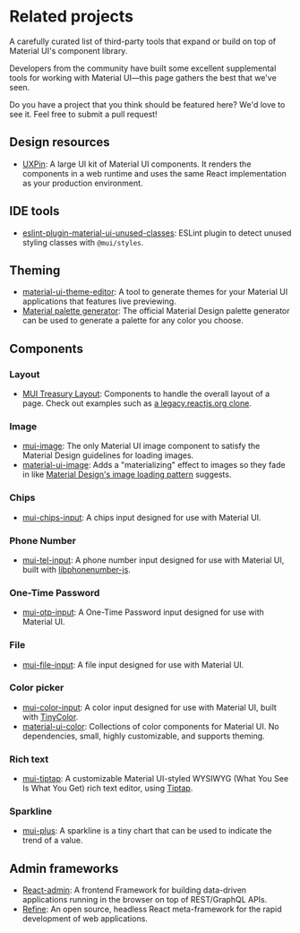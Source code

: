 # Related projects

<p class="description">A carefully curated list of third-party tools that expand or build on top of Material UI's component library.</p>

Developers from the community have built some excellent supplemental tools for working with Material UI—this page gathers the best that we've seen.

Do you have a project that you think should be featured here?
We'd love to see it.
Feel free to submit a pull request!

## Design resources

- [UXPin](https://www.uxpin.com/merge/mui-library): A large UI kit of Material UI components. It renders the components in a web runtime and uses the same React implementation as your production environment.

## IDE tools

- [eslint-plugin-material-ui-unused-classes](https://github.com/jens-ox/eslint-plugin-material-ui-unused-classes): ESLint plugin to detect unused styling classes with `@mui/styles`.

## Theming

- [material-ui-theme-editor](https://in-your-saas.github.io/material-ui-theme-editor/): A tool to generate themes for your Material UI applications that features live previewing.
- [Material palette generator](https://m2.material.io/inline-tools/color/): The official Material Design palette generator can be used to generate a palette for any color you choose.

## Components

### Layout

- [MUI Treasury Layout](https://mui-treasury.com/?path=/docs/layout-introduction--docs): Components to handle the overall layout of a page. Check out examples such as [a legacy.reactjs.org clone](https://mui-treasury.com/?path=/story/layout-app-reactlegacy--react-legacy).

### Image

- [mui-image](https://github.com/benmneb/mui-image): The only Material UI image component to satisfy the Material Design guidelines for loading images.
- [material-ui-image](https://mui.wertarbyte.com/#material-ui-image): Adds a "materializing" effect to images so they fade in like [Material Design's image loading pattern](https://m1.material.io/patterns/loading-images.html) suggests.

### Chips

- [mui-chips-input](https://github.com/viclafouch/mui-chips-input): A chips input designed for use with Material UI.

### Phone Number

- [mui-tel-input](https://github.com/viclafouch/mui-tel-input): A phone number input designed for use with Material UI, built with [libphonenumber-js](https://www.npmjs.com/package/libphonenumber-js).

### One-Time Password

- [mui-otp-input](https://github.com/viclafouch/mui-otp-input): A One-Time Password input designed for use with Material UI.

### File

- [mui-file-input](https://github.com/viclafouch/mui-file-input): A file input designed for use with Material UI.

### Color picker

- [mui-color-input](https://github.com/viclafouch/mui-color-input): A color input designed for use with Material UI, built with [TinyColor](https://tinycolor.vercel.app/).
- [material-ui-color](https://github.com/mikbry/material-ui-color): Collections of color components for Material UI. No dependencies, small, highly customizable, and supports theming.

### Rich text

- [mui-tiptap](https://github.com/sjdemartini/mui-tiptap): A customizable Material UI-styled WYSIWYG (What You See Is What You Get) rich text editor, using [Tiptap](https://tiptap.dev/).

### Sparkline

- [mui-plus](https://mui-plus.vercel.app/components/Sparkline): A sparkline is a tiny chart that can be used to indicate the trend of a value.

## Admin frameworks

- [React-admin](https://github.com/marmelab/react-admin): A frontend Framework for building data-driven applications running in the browser on top of REST/GraphQL APIs.
- [Refine](https://github.com/refinedev/refine): An open source, headless React meta-framework for the rapid development of web applications.
